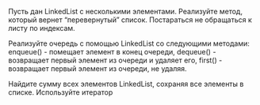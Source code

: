 Пусть дан LinkedList с несколькими элементами. Реализуйте метод, который вернет “перевернутый” список. Постараться не обращаться к листу по индексам.

Реализуйте очередь с помощью LinkedList со следующими методами: enqueue() - помещает элемент в конец очереди, dequeue() - возвращает первый элемент из очереди и удаляет его, 
first() - возвращает первый элемент из очереди, не удаляя.

Найдите сумму всех элементов LinkedList, сохраняя все элементы в списке. Используйте итератор
